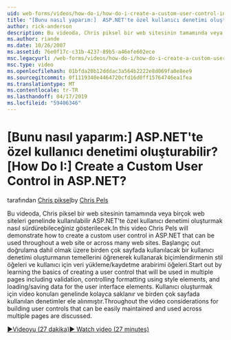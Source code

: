 ```yaml
---
uid: web-forms/videos/how-do-i/how-do-i-create-a-custom-user-control-in-aspnet
title: "[Bunu nasıl yaparım:]  ASP.NET'te özel kullanıcı denetimi oluşturabilir? | Microsoft Docs"
author: rick-anderson
description: Bu videoda, Chris piksel bir web sitesinin tamamında veya birçok web siteleri genelinde kullanılabilir ASP.NET'te özel kullanıcı denetimi oluşturmak nasıl sürdürebileceğiniz gösterilecek. STA...
ms.author: riande
ms.date: 10/26/2007
ms.assetid: 76e0f17c-c31b-4237-89b5-a46efe602ece
msc.legacyurl: /web-forms/videos/how-do-i/how-do-i-create-a-custom-user-control-in-aspnet
msc.type: video
ms.openlocfilehash: 01bfda20b12dddac3a564b2222e8d069fa0e8ee9
ms.sourcegitcommit: 0f1119340e4464720cfd16d0ff15764746ea1fea
ms.translationtype: MT
ms.contentlocale: tr-TR
ms.lasthandoff: 04/17/2019
ms.locfileid: "59406346"
---
```

# <a name="how-do-i--create-a-custom-user-control-in-aspnet"></a><span data-ttu-id="468f3-105">[Bunu nasıl yaparım:]  ASP.NET'te özel kullanıcı denetimi oluşturabilir?</span><span class="sxs-lookup"><span data-stu-id="468f3-105">[How Do I:]  Create a Custom User Control in ASP.NET?</span></span>

<span data-ttu-id="468f3-106">tarafından [Chris piksel](https://twitter.com/chrispels)</span><span class="sxs-lookup"><span data-stu-id="468f3-106">by [Chris Pels](https://twitter.com/chrispels)</span></span>

<span data-ttu-id="468f3-107">Bu videoda, Chris piksel bir web sitesinin tamamında veya birçok web siteleri genelinde kullanılabilir ASP.NET'te özel kullanıcı denetimi oluşturmak nasıl sürdürebileceğiniz gösterilecek.</span><span class="sxs-lookup"><span data-stu-id="468f3-107">In this video Chris Pels will demonstrate how to create a custom user control in ASP.NET that can be used throughout a web site or across many web sites.</span></span> <span data-ttu-id="468f3-108">Başlangıç out doğrulama dahil olmak üzere birden çok sayfada kullanılacak bir kullanıcı denetimi oluşturmanın temellerini öğrenerek kullanarak biçimlendirmenin stil öğeleri ve kullanıcı için veri yükleme/kaydetme arabirimi öğeleri.</span><span class="sxs-lookup"><span data-stu-id="468f3-108">Start out by learning the basics of creating a user control that will be used in multiple pages including validation, controlling formatting using style elements, and loading/saving data for the user interface elements.</span></span> <span data-ttu-id="468f3-109">Kullanıcı oluşturmak için video konuları genelinde kolayca saklanır ve birden çok sayfada kullanılan denetimler ele alınmıştır.</span><span class="sxs-lookup"><span data-stu-id="468f3-109">Throughout the video considerations for building user controls that can be easily maintained and used across multiple pages are discussed.</span></span>

[<span data-ttu-id="468f3-110">&#9654;Videoyu (27 dakika)</span><span class="sxs-lookup"><span data-stu-id="468f3-110">&#9654; Watch video (27 minutes)</span></span>](https://channel9.msdn.com/Blogs/ASP-NET-Site-Videos/how-do-i-create-a-custom-user-control-in-aspnet)
